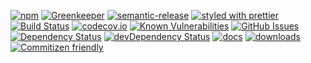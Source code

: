 [![npm](https://img.shields.io/npm/v/console-auth-provider.svg)](https://www.npmjs.com/package/console-auth-provider)
[![Greenkeeper](https://badges.greenkeeper.io/arlac77/console-auth-provider.svg)](https://greenkeeper.io/)
[![semantic-release](https://img.shields.io/badge/%20%20%F0%9F%93%A6%F0%9F%9A%80-semantic--release-e10079.svg)](https://github.com/arlac77/console-auth-provider)
[![styled with prettier](https://img.shields.io/badge/styled_with-prettier-ff69b4.svg)](https://github.com/prettier/prettier)
[![Build Status](https://secure.travis-ci.org/arlac77/console-auth-provider.png)](http://travis-ci.org/arlac77/console-auth-provider)
[![codecov.io](http://codecov.io/github/arlac77/console-auth-provider/coverage.svg?branch=master)](http://codecov.io/github/arlac77/console-auth-provider?branch=master)
[![Known Vulnerabilities](https://snyk.io/test/github/arlac77/console-auth-provider/badge.svg)](https://snyk.io/test/github/arlac77/console-auth-provider)
[![GitHub Issues](https://img.shields.io/github/issues/arlac77/console-auth-provider.svg?style=flat-square)](https://github.com/arlac77/console-auth-provider/issues)
[![Dependency Status](https://david-dm.org/arlac77/console-auth-provider.svg)](https://david-dm.org/arlac77/console-auth-provider)
[![devDependency Status](https://david-dm.org/arlac77/console-auth-provider/dev-status.svg)](https://david-dm.org/arlac77/console-auth-provider#info=devDependencies)
[![docs](http://inch-ci.org/github/arlac77/console-auth-provider.svg?branch=master)](http://inch-ci.org/github/arlac77/console-auth-provider)
[![downloads](http://img.shields.io/npm/dm/console-auth-provider.svg?style=flat-square)](https://npmjs.org/package/console-auth-provider)
[![Commitizen friendly](https://img.shields.io/badge/commitizen-friendly-brightgreen.svg)](http://commitizen.github.io/cz-cli/)
